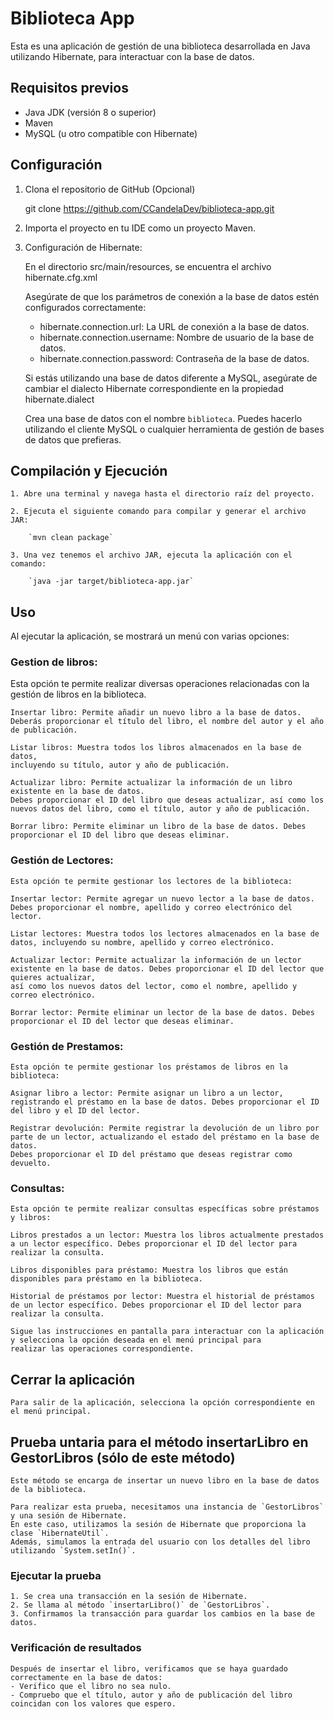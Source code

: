 # Biblioteca App

Esta es una aplicación de gestión de una biblioteca desarrollada en Java utilizando Hibernate, para interactuar con la base de datos.


## Requisitos previos

 - Java JDK (versión 8 o superior)
 - Maven
 - MySQL (u otro compatible con Hibernate)


## Configuración

 1. Clona el repositorio de GitHub (Opcional)

 	git clone https://github.com/CCandelaDev/biblioteca-app.git

 2. Importa el proyecto en tu IDE como un proyecto Maven.

 3. Configuración de Hibernate:

	En el directorio src/main/resources, se encuentra el archivo hibernate.cfg.xml

	Asegúrate de que los parámetros de conexión a la base de datos estén configurados correctamente:
	
	- hibernate.connection.url: La URL de conexión a la base de datos.
	- hibernate.connection.username: Nombre de usuario de la base de datos.
	- hibernate.connection.password: Contraseña de la base de datos.

	Si estás utilizando una base de datos diferente a MySQL, asegúrate de cambiar
	 el dialecto Hibernate correspondiente en la propiedad hibernate.dialect

	Crea una base de datos con el nombre `biblioteca`. Puedes hacerlo utilizando el cliente MySQL o 
	cualquier herramienta de gestión de bases de datos que prefieras.



## Compilación y Ejecución
	
	1. Abre una terminal y navega hasta el directorio raíz del proyecto.

	2. Ejecuta el siguiente comando para compilar y generar el archivo JAR:
		
		`mvn clean package`
	
	3. Una vez tenemos el archivo JAR, ejecuta la aplicación con el comando:

		`java -jar target/biblioteca-app.jar`	



## Uso

Al ejecutar la aplicación, se mostrará un menú con varias opciones:


### Gestion de libros:

Esta opción te permite realizar diversas operaciones relacionadas con la gestión de libros en la biblioteca.
	
	Insertar libro: Permite añadir un nuevo libro a la base de datos. 
	Deberás proporcionar el título del libro, el nombre del autor y el año de publicación.

	Listar libros: Muestra todos los libros almacenados en la base de datos, 
	incluyendo su título, autor y año de publicación.

	Actualizar libro: Permite actualizar la información de un libro existente en la base de datos. 
	Debes proporcionar el ID del libro que deseas actualizar, así como los nuevos datos del libro, como el título, autor y año de publicación.

	Borrar libro: Permite eliminar un libro de la base de datos. Debes proporcionar el ID del libro que deseas eliminar.	


### Gestión de Lectores:

	Esta opción te permite gestionar los lectores de la biblioteca:

	Insertar lector: Permite agregar un nuevo lector a la base de datos. Debes proporcionar el nombre, apellido y correo electrónico del lector.

	Listar lectores: Muestra todos los lectores almacenados en la base de datos, incluyendo su nombre, apellido y correo electrónico.

	Actualizar lector: Permite actualizar la información de un lector existente en la base de datos. Debes proporcionar el ID del lector que quieres actualizar, 
	así como los nuevos datos del lector, como el nombre, apellido y correo electrónico.

	Borrar lector: Permite eliminar un lector de la base de datos. Debes proporcionar el ID del lector que deseas eliminar.


### Gestión de Prestamos:

	Esta opción te permite gestionar los préstamos de libros en la biblioteca:

	Asignar libro a lector: Permite asignar un libro a un lector, registrando el préstamo en la base de datos. Debes proporcionar el ID del libro y el ID del lector.

	Registrar devolución: Permite registrar la devolución de un libro por parte de un lector, actualizando el estado del préstamo en la base de datos. 
	Debes proporcionar el ID del préstamo que deseas registrar como devuelto.


### Consultas:

	Esta opción te permite realizar consultas específicas sobre préstamos y libros:

	Libros prestados a un lector: Muestra los libros actualmente prestados a un lector específico. Debes proporcionar el ID del lector para realizar la consulta.

	Libros disponibles para préstamo: Muestra los libros que están disponibles para préstamo en la biblioteca.

	Historial de préstamos por lector: Muestra el historial de préstamos de un lector específico. Debes proporcionar el ID del lector para realizar la consulta.

	Sigue las instrucciones en pantalla para interactuar con la aplicación y selecciona la opción deseada en el menú principal para 
	realizar las operaciones correspondiente.


## Cerrar la aplicación

	Para salir de la aplicación, selecciona la opción correspondiente en el menú principal.


## Prueba untaria para el método insertarLibro en GestorLibros (sólo de este método)

 	Este método se encarga de insertar un nuevo libro en la base de datos de la biblioteca.

	Para realizar esta prueba, necesitamos una instancia de `GestorLibros` y una sesión de Hibernate. 
	En este caso, utilizamos la sesión de Hibernate que proporciona la clase `HibernateUtil`. 
	Además, simulamos la entrada del usuario con los detalles del libro utilizando `System.setIn()`.


### Ejecutar la prueba

	1. Se crea una transacción en la sesión de Hibernate.
	2. Se llama al método `insertarLibro()` de `GestorLibros`.
	3. Confirmamos la transacción para guardar los cambios en la base de datos.


### Verificación de resultados

	Después de insertar el libro, verificamos que se haya guardado correctamente en la base de datos:
	- Verifico que el libro no sea nulo.
	- Compruebo que el título, autor y año de publicación del libro coincidan con los valores que espero.

